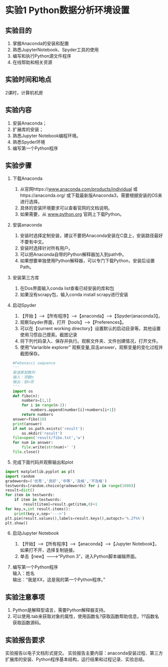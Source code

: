 # 实验1   Python数据分析环境设置
## 实验目的
1. 掌握Anaconda的安装和配置
2. 熟悉JupyterNotebook、Spyder工具的使用
3. 编写和执行Python源文件程序
4. 在线帮助和相关资源

## 实验时间和地点
2课时，计算机机房

## 实验内容
1. 安装Anaconda；
2. 扩展库的安装；
3. 熟悉Jupyter Notebook编程环境。
4. 熟悉Spyder环境
5. 编写第一个Python程序

## 实验步骤
1. 下载Anaconda
    1. 从官网https://www.anaconda.com/products/individual 或https://anaconda.org/ 或下载最新版Anaconda3，需要根据安装的OS来进行选择。
    2. 具体的安装环境要求可以查看官网的文档说明。
    3. 如果需要，从 www.python.org 官网上下载Python。
    
2. 安装anaconda
    1. 安装时选择定制安装，建议不要把Anaconda安装在C盘上，安装路径最好不要有中文。
    2. 安装时选择针对所有用户。
    3. 可以把Anaconda自带的Python解释器加入到path中。
    4. 如果想要单独使用Python解释器，可以专门下载Python，安装后设置Path。
    
3. 安装第三方库
    1. 在Dos界面输入conda list查看已经安装的库和包
    2. 如果没有scrapy包，输入conda install scrapy进行安装
    
4. 启动Spyder
    1. 【开始 】-->【所有程序】-->【anaconda】-->【Spyder(anaconda3】。
    2. 观察Spyder界面，打开【tools】-->【Preferences】。
    3. 可以在【current working directory】设置默认的启动目录等。其他设置使用习惯自己摸索。截图记录
    4. 将下列代码录入、保存并执行。观察文件夹、文件创建情况，打开文件。
    5. 使用“Variarible explorer” 观察变量,双击answer，观察变量的变化过程并截图保存。
    ```python
    #Febonacci swquence
    '''
    斐波那契数列
    输入：项数n
    输出：前n项
    '''
    import os
    def fibo(n):
        numbers=[1,1]
        for i in range(n-2):
            numbers.append(number[i]+numbers[i+1])
        return numbers
    answer=fibo(10)
    print(answer)
    if not os.path.exists('result'):
        os.mkdir('result')
    file=open('result/fibo.txt','w')
    for num in answer:
        file.write(str(num)+' ')
    file.close()
    ```
    
5. 完成下面代码并观察输出和plot
```python
import matplotlib.pyplot as plt
import random
gradewords=('优秀','良好','中等','及格','不及格')
testwords=[random.choice(gradewords) for i in range(1000)]
result=dict()
for item in testwords:
    if item in testwords:
        result[item]=result.get(item,0)+1
for key,v,int result.items():
    print(key,v,sep='--->')
plt.pie(result.values(),labels=result.keys(),autopct='%.2f%%')
plt.show()
```
6. 启动Jupyter Notebook
    1. 【开始】-->【所有程序】-->【anaconda】-->【Jupyter Notebook】，如果打不开，选择复制链接。
    2. 单击【new】--->“Python 3”，进入Python脚本编辑界面。

7. 编写第一个Python程序  
    输入：姓名  
    输出：“我是XX，这是我的第一个Python程序。”

## 实验注意事项
1. Python是解释型语言，需要Python解释器支持。
2. 可以使用.tab来获取对象的属性，使用函数名?获取函数帮助信息，??函数名获取函数源码。

## 实验报告要求
实验报告以电子文档形式提交。
实验报告主要内容：anaconda安装过程、第三方扩展库的安装、Python程序基本结构，运行结果和过程记录、实验总结。